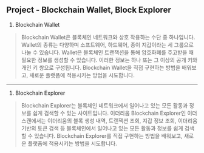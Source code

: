 ## Project - Blockchain Wallet, Block Explorer

1. Blockchain Wallet

> Blockchain Wallet은 블록체인 네트워크와 상호 작용하는 수단 중 하나입니다. Wallet의 종류는 다양하며 소프트웨어, 하드웨어, 종이 지갑이라는 세 그룹으로 나눌 수 있습니다. Wallet은 블록체인 트랜잭션을 통해 암호화폐를 주고받을 때 필요한 정보를 생성할 수 있습니다. 이러한 정보는 하나 또는 그 이상의 공개 키와 개인 키 쌍으로 구성됩니다.
> Blockchain Wallet을 직접 구현하는 방법을 배워보고, 새로운 플랫폼에 적용시키는 방법을 시도합니다.

---

1. Blockchain Explorer

> Blockchain Explorer는 블록체인 네트워크에서 일어나고 있는 모든 활동과 정보를 쉽게 검색할 수 있는 사이트입니다. 이더리움 Blockchain Explorer인 이더스캔에서는 이더리움의 블록 생성 내역, 트랜잭션 조회, 지갑 정보 조회, 이더리움 기반의 토큰 검색 등 블록체인에서 일어나고 있는 모든 활동과 정보를 쉽게 검색할 수 있습니다.
> Blockchain Explorer를 직접 구현하는 방법을 배워보고, 새로운 플랫폼에 적용시키는 방법을 시도합니다.

